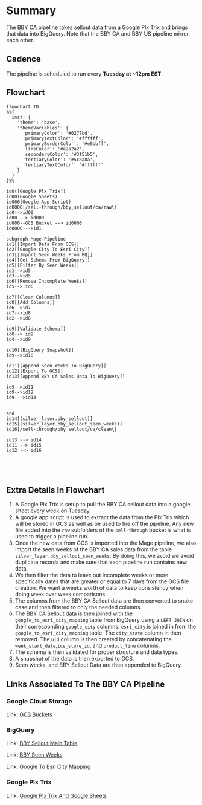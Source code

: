 
# Summary
The BBY CA pipeline takes sellout data from a Google Plx Trix and brings that data into BigQuery. Note that the BBY CA and BBY US pipeline mirror each other.

## Cadence
The pipeline is scheduled to run every **Tuesday at ~12pm EST**.


## Flowchart

```mermaid
flowchart TD
%%{
  init: {
    'theme': 'base',
    'themeVariables': {
      'primaryColor': '#0277bd',
      'primaryTextColor': '#ffffff',
      'primaryBorderColor': '#e0bbff',
      'lineColor': '#a2a2a2',
      'secondaryColor': '#3f51b5',
      'tertiaryColor': '#5c8a8a',
      'tertiaryTextColor': '#ffffff'
    }
  }
}%%

id0([Google Plx Trix])
id00(Google Sheets)
id000(Google App Script)
id0000[/sell-through/bby_sellout/ca/raw\]
id0-->id00
id00 --> id000
id000--GCS Bucket --> id0000
id0000--->id1

subgraph Mage-Pipeline
id1[[Import Data From GCS]]
id2[[Google City To Esri City]]
id3[[Import Seen Weeks From BQ]]
id4[[Get Schema From BigQuery]]
id5[[Filter By Seen Weeks]]
id1-->id5
id3-->id5
id6[[Remove Incomplete Weeks]]
id5--> id6

id7[[Clean Columns]]
id8[[Add Columns]]
id6-->id7
id7-->id8
id2-->id8

id9[[Validate Schema]]
id8--> id9
id4-->id9

id10[[BigQuery Snapshot]]
id9-->id10

id11[[Append Seen Weeks To BigQuery]]
id12[[Export To GCS]]
id13[[Append BBY CA Sales Data To BigQuery]]

id9-->id11
id9-->id12
id9--->id13


end
id14[(silver_layer.bby_sellout)]
id15[(silver_layer.bby_sellout_seen_weeks)]
id16[/sell-through/bby_sellout/ca/clean\]

id13 --> id14
id11 --> id15
id12 --> id16





```
## Extra Details In Flowchart

1. A Google Plx Trix is setup to pull the BBY CA sellout data into a google sheet every week on Tuesday.
2. A google app script is used to extract the data from the Plx Trix which will be stored in GCS as well as be used to fire off the pipeline. Any new file added into the `raw` subfolders of the `sell-through` bucket is what is used to trigger a pipeline run.
3. Once the new data from GCS is imported into the Mage pipeline, we also import the seen weeks of the BBY CA sales data from the table `silver_layer.bby_sellout_seen_weeks`. By doing this, we avoid we avoid duplicate records and make sure that each pipeline run contains new data.
4. We then filter the data to leave out incomplete weeks or more specifically dates that are greater or equal to 7 days from the GCS file creation. We want a weeks worth of data to keep consistency when doing week over week comparisons.
5. The columns from the BBY CA Sellout data are then converted to snake case and then filtered to only the needed columns.
6. The BBY CA Sellout data is then joined with the `google_to_esri_city_mapping` table from BigQuery using a `LEFT JOIN` on their corresponding `google_city` columns. `esri_city` is joined in from the `google_to_esri_city_mapping` table. The `city_state` column in then removed. The `uid` column is then created by concatenating the `week_start_date`,`ice_store_id`, and `product_line` columns.
7. The schema is then validated for proper structure and data types.
8. A snapshot of the data is then exported to GCS.
9. Seen weeks, and BBY Sellout Data are then appended to BigQuery.


## Links Associated To The BBY CA Pipeline

### Google Cloud Storage

Link: [GCS Buckets](https://console.cloud.google.com/storage/browser/sell-through/bby_sellout/ca?pageState=(%22StorageObjectListTable%22:(%22f%22:%22%255B%255D%22))&authuser=0&project=orbital-airfoil-393318&prefix=&forceOnObjectsSortingFiltering=false)


### BigQuery

Link: [BBY Sellout Main Table](https://console.cloud.google.com/bigquery?referrer=search&authuser=0&project=orbital-airfoil-393318&ws=!1m5!1m4!4m3!1sorbital-airfoil-393318!2ssilver_layer!3sbby_sellout&rapt=AEjHL4M3f1x-ugX3r2tv7CC0cfTq6BB4R8m1vz8I7eRwRzIIlweBDeDyb1Szukb44sXCvkGPZQRqkkldaGjC0hco7N8INVwB2iIz_1GXSr4oQIBheX6SdLo&pli=1)

Link: [BBY Seen Weeks](https://console.cloud.google.com/bigquery?referrer=search&authuser=0&project=orbital-airfoil-393318&ws=!1m5!1m4!4m3!1sorbital-airfoil-393318!2ssilver_layer!3sbby_sellout_seen_weeks&rapt=AEjHL4M3f1x-ugX3r2tv7CC0cfTq6BB4R8m1vz8I7eRwRzIIlweBDeDyb1Szukb44sXCvkGPZQRqkkldaGjC0hco7N8INVwB2iIz_1GXSr4oQIBheX6SdLo&pli=1)

Link: [Google To Esri City Mapping](https://console.cloud.google.com/bigquery?referrer=search&authuser=0&project=orbital-airfoil-393318&ws=!1m5!1m4!4m3!1sorbital-airfoil-393318!2ssilver_layer!3sgoogle_to_esri_city_mapping&rapt=AEjHL4M3f1x-ugX3r2tv7CC0cfTq6BB4R8m1vz8I7eRwRzIIlweBDeDyb1Szukb44sXCvkGPZQRqkkldaGjC0hco7N8INVwB2iIz_1GXSr4oQIBheX6SdLo&pli=1)

### Google Plx Trix
Link: [Google Plx Trix And Google Sheets](https://docs.google.com/spreadsheets/d/1fCZYXlIVGgM5Js712ehdhkABy0zDDv9lReyW2O9cjaA/edit?resourcekey=0-gw_FuZqGmF7pg7zGv5W_bg#gid=156467221)